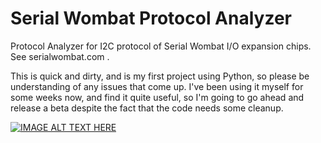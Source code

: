 
  # Serial Wombat Protocol Analyzer
  
Protocol Analyzer for I2C protocol of Serial Wombat I/O expansion chips.  See serialwombat.com .

This is quick and dirty, and is my first project using Python, so please be understanding of any issues that come up.  I've been using it myself for some weeks now, and find it quite useful, so I'm going to go ahead and release a beta despite the fact that the code needs some cleanup.
  
 [![IMAGE ALT TEXT HERE](https://img.youtube.com/vi/cL7kUm9qjvU/0.jpg)](https://www.youtube.com/watch?v=cL7kUm9qjvU) 
